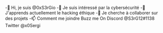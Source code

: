 -👋 Hi, je suis @0xS3rGio
-👀 Je suis intéressé par la cybersécurité
-🌱 J'apprends actuellement le hacking éthique
-💞️ Je cherche à collaborer sur des projets
-📫 Comment me joindre Buzz me On Discord @S3rG12#1138 Twitter @x0Sergi
